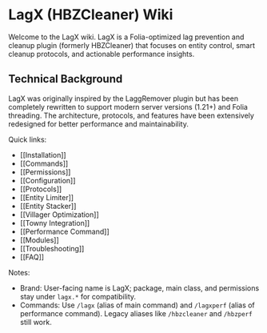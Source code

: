 # LagX (HBZCleaner) Wiki

Welcome to the LagX wiki. LagX is a Folia-optimized lag prevention and cleanup plugin (formerly HBZCleaner) that focuses on entity control, smart cleanup protocols, and actionable performance insights.

## Technical Background

LagX was originally inspired by the LaggRemover plugin but has been completely rewritten to support modern server versions (1.21+) and Folia threading. The architecture, protocols, and features have been extensively redesigned for better performance and maintainability.

Quick links:

- [[Installation]]
- [[Commands]]
- [[Permissions]]
- [[Configuration]]
- [[Protocols]]
- [[Entity Limiter]]
- [[Entity Stacker]]
- [[Villager Optimization]]
- [[Towny Integration]]
- [[Performance Command]]
- [[Modules]]
- [[Troubleshooting]]
- [[FAQ]]

Notes:

- Brand: User-facing name is LagX; package, main class, and permissions stay under `lagx.*` for compatibility.
- Commands: Use `/lagx` (alias of main command) and `/lagxperf` (alias of performance command). Legacy aliases like `/hbzcleaner` and `/hbzperf` still work.
